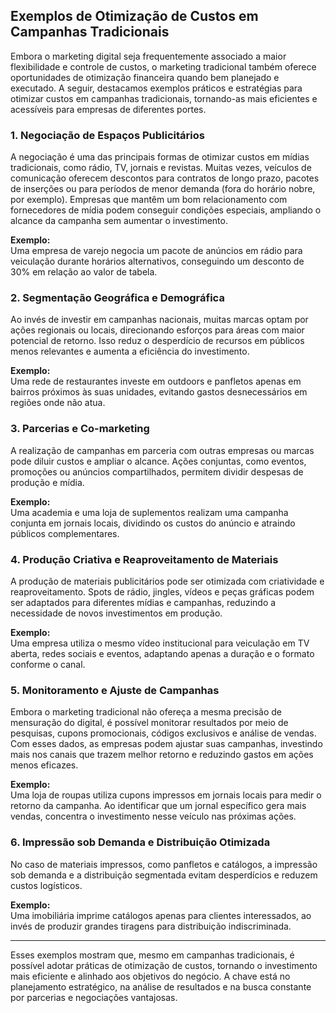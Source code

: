 
## Exemplos de Otimização de Custos em Campanhas Tradicionais

Embora o marketing digital seja frequentemente associado a maior flexibilidade e controle de custos, o marketing tradicional também oferece oportunidades de otimização financeira quando bem planejado e executado. A seguir, destacamos exemplos práticos e estratégias para otimizar custos em campanhas tradicionais, tornando-as mais eficientes e acessíveis para empresas de diferentes portes.

### 1. Negociação de Espaços Publicitários

A negociação é uma das principais formas de otimizar custos em mídias tradicionais, como rádio, TV, jornais e revistas. Muitas vezes, veículos de comunicação oferecem descontos para contratos de longo prazo, pacotes de inserções ou para períodos de menor demanda (fora do horário nobre, por exemplo). Empresas que mantêm um bom relacionamento com fornecedores de mídia podem conseguir condições especiais, ampliando o alcance da campanha sem aumentar o investimento.

**Exemplo:**  
Uma empresa de varejo negocia um pacote de anúncios em rádio para veiculação durante horários alternativos, conseguindo um desconto de 30% em relação ao valor de tabela.

### 2. Segmentação Geográfica e Demográfica

Ao invés de investir em campanhas nacionais, muitas marcas optam por ações regionais ou locais, direcionando esforços para áreas com maior potencial de retorno. Isso reduz o desperdício de recursos em públicos menos relevantes e aumenta a eficiência do investimento.

**Exemplo:**  
Uma rede de restaurantes investe em outdoors e panfletos apenas em bairros próximos às suas unidades, evitando gastos desnecessários em regiões onde não atua.

### 3. Parcerias e Co-marketing

A realização de campanhas em parceria com outras empresas ou marcas pode diluir custos e ampliar o alcance. Ações conjuntas, como eventos, promoções ou anúncios compartilhados, permitem dividir despesas de produção e mídia.

**Exemplo:**  
Uma academia e uma loja de suplementos realizam uma campanha conjunta em jornais locais, dividindo os custos do anúncio e atraindo públicos complementares.

### 4. Produção Criativa e Reaproveitamento de Materiais

A produção de materiais publicitários pode ser otimizada com criatividade e reaproveitamento. Spots de rádio, jingles, vídeos e peças gráficas podem ser adaptados para diferentes mídias e campanhas, reduzindo a necessidade de novos investimentos em produção.

**Exemplo:**  
Uma empresa utiliza o mesmo vídeo institucional para veiculação em TV aberta, redes sociais e eventos, adaptando apenas a duração e o formato conforme o canal.

### 5. Monitoramento e Ajuste de Campanhas

Embora o marketing tradicional não ofereça a mesma precisão de mensuração do digital, é possível monitorar resultados por meio de pesquisas, cupons promocionais, códigos exclusivos e análise de vendas. Com esses dados, as empresas podem ajustar suas campanhas, investindo mais nos canais que trazem melhor retorno e reduzindo gastos em ações menos eficazes.

**Exemplo:**  
Uma loja de roupas utiliza cupons impressos em jornais locais para medir o retorno da campanha. Ao identificar que um jornal específico gera mais vendas, concentra o investimento nesse veículo nas próximas ações.

### 6. Impressão sob Demanda e Distribuição Otimizada

No caso de materiais impressos, como panfletos e catálogos, a impressão sob demanda e a distribuição segmentada evitam desperdícios e reduzem custos logísticos.

**Exemplo:**  
Uma imobiliária imprime catálogos apenas para clientes interessados, ao invés de produzir grandes tiragens para distribuição indiscriminada.

---

Esses exemplos mostram que, mesmo em campanhas tradicionais, é possível adotar práticas de otimização de custos, tornando o investimento mais eficiente e alinhado aos objetivos do negócio. A chave está no planejamento estratégico, na análise de resultados e na busca constante por parcerias e negociações vantajosas.
```
